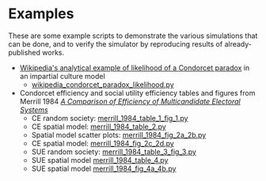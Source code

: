 # Examples

These are some example scripts to demonstrate the various simulations that can be done, and to verify the simulator by reproducing results of already-published works.

- [Wikipedia's analytical example of likelihood of a Condorcet paradox](https://en.wikipedia.org/wiki/Condorcet_paradox#Impartial_culture_model) in an impartial culture model
  - [wikipedia_condorcet_paradox_likelihood.py](wikipedia_condorcet_paradox_likelihood.py)
- Condorcet efficiency and social utility efficiency tables and figures from Merrill 1984 *[A Comparison of Efficiency of Multicandidate Electoral Systems](https://www.jstor.org/stable/2110786)*
  - CE random society: [merrill_1984_table_1_fig_1.py](merrill_1984_table_1_fig_1.py)
  - CE spatial model: [merrill_1984_table_2.py](merrill_1984_table_2.py)
  - Spatial model scatter plots: [merrill_1984_fig_2a_2b.py](merrill_1984_fig_2a_2b.py)
  - CE spatial model: [merrill_1984_fig_2c_2d.py](merrill_1984_fig_2c_2d.py)
  - SUE random society: [merrill_1984_table_3_fig_3.py](merrill_1984_table_3_fig_3.py)
  - SUE spatial model [merrill_1984_table_4.py](merrill_1984_table_4.py)
  - SUE spatial model [merrill_1984_fig_4a_4b.py](merrill_1984_fig_4a_4b.py)
